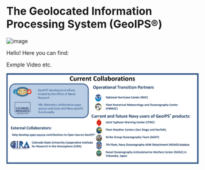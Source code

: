 # The Geolocated Information Processing System (GeoIPS®) 

<img width="2432" height="320" alt="image" src="https://github.com/user-attachments/assets/2c820332-3379-4c04-bee4-37e142e2d114" />




Hello! Here you can find:

Exmple Video etc.


![collaboraters](https://github.com/jexnni/geoips-poster/blob/main/collaboraters%20screenshot.png)
